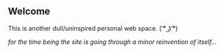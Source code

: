 ## Welcome

This is another dull/uninspired personal web space.
( ͡° ͜ʖ ͡°)

<em>for the time being the site is going through a minor reinvention of itself...</em>


